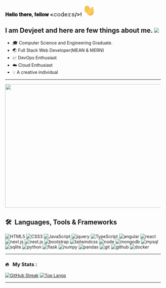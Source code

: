 ### 𝐇𝐞𝐥𝐥𝐨 𝐭𝐡𝐞𝐫𝐞, 𝐟𝐞𝐥𝐥𝐨𝐰 <𝚌𝚘𝚍𝚎𝚛𝚜/>! <img src="https://github.com/ABSphreak/ABSphreak/blob/master/gifs/Hi.gif" width="40px">


## I am Devjeet and here are few things about me. <img src="https://media.giphy.com/media/WUlplcMpOCEmTGBtBW/giphy.gif" width="30">

- 🎓 Computer Science and Engineering Graduate.
- 🌏 Full Stack Web Developer(MEAN & MERN)
- 📈 DevOps Enthusiast
- ☁️ Cloud Enthusiast
- 💡 A creative individual

---

<p align="center"><img src="https://media.giphy.com/media/dWesBcTLavkZuG35MI/giphy.gif" width="850" height="400"  /></p>


## 🛠 &nbsp;Languages, Tools & Frameworks

![HTML5](https://img.shields.io/badge/html%205-white?style=for-the-badge&logo=html5&logoColor=white&labelColor=orange)
![CSS3](https://img.shields.io/badge/css%203-white?style=for-the-badge&logo=css3&logoColor=white&labelColor=skyblue)
![JavaScript](https://img.shields.io/badge/-JavaScript-white?style=for-the-badge&logo=javascript&logoColor=white&labelColor=yellow)
![jquery](https://img.shields.io/badge/-jquery-white?style=for-the-badge&logo=jquery&logoColor=white&labelColor=blue)
![TypeScript](https://img.shields.io/badge/-TypeScript-white?style=for-the-badge&logo=typescript&logoColor=white&labelColor=blue)
![angular](https://img.shields.io/badge/-angular-white?style=for-the-badge&logo=angular&logoColor=white&labelColor=red)
![react](https://img.shields.io/badge/-react-white?style=for-the-badge&logo=react&logoColor=white&labelColor=blue)
![next.js](https://img.shields.io/badge/-nextjs-white?style=for-the-badge&logo=next.js&logoColor=white&labelColor=black)
![nest.js](https://img.shields.io/badge/-nestjs-white?style=for-the-badge&logo=nestjs&logoColor=white&labelColor=red)
![bootstrap](https://img.shields.io/badge/-bootstrap-white?style=for-the-badge&logo=bootstrap&logoColor=white&labelColor=8E2DE2)
![tailwindcss](https://img.shields.io/badge/-tailwindcss-white?style=for-the-badge&logo=tailwindcss&logoColor=white&labelColor=dodgerblue)
![node](https://img.shields.io/badge/-node-white?style=for-the-badge&logo=node.js&logoColor=white&labelColor=green)
![mongodb](https://img.shields.io/badge/-mongodb-white?style=for-the-badge&logo=mongodb&logoColor=white&labelColor=darkgreen)
![mysql](https://img.shields.io/badge/-mysql-white?style=for-the-badge&logo=mysql&logoColor=white&labelColor=blue)
![sqlite](https://img.shields.io/badge/-sqlite-white?style=for-the-badge&logo=sqlite&logoColor=white&labelColor=lightblue)
![python](https://img.shields.io/badge/-python-white?style=for-the-badge&logo=python&logoColor=white&labelColor=yellow)
![flask](https://img.shields.io/badge/-flask-white?style=for-the-badge&logo=flask&logoColor=white&labelColor=696969)
![numpy](https://img.shields.io/badge/-numpy-white?style=for-the-badge&logo=numpy&logoColor=white&labelColor=orange)
![pandas](https://img.shields.io/badge/-pandas-white?style=for-the-badge&logo=pandas&logoColor=white&labelColor=551A8B)
![git](https://img.shields.io/badge/-git-white?style=for-the-badge&logo=git&logoColor=white&labelColor=orange)
![github](https://img.shields.io/badge/-github-white?style=for-the-badge&logo=github&logoColor=white&labelColor=black)
![docker](https://img.shields.io/badge/-docker-white?style=for-the-badge&logo=docker&logoColor=white&labelColor=blue)

---

### 🔥 &nbsp; My Stats :
[![GitHub Streak](http://github-readme-streak-stats.herokuapp.com?user=devjeetroy98&theme=dark&background=000000)](https://git.io/streak-stats) [![Top Langs](https://github-readme-stats.vercel.app/api/top-langs/?username=devjeetroy98&layout=compact&theme=vision-friendly-dark)](https://github.com/anuraghazra/github-readme-stats)

---

